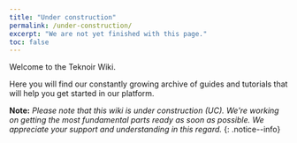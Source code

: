 ```yaml
---
title: "Under construction"
permalink: /under-construction/
excerpt: "We are not yet finished with this page."
toc: false
---
```


Welcome to the Teknoir Wiki.

Here you will find our constantly growing archive of guides and tutorials that will help you get started in our platform.

**Note:** _Please note that this wiki is under construction (UC). We're working on getting the most fundamental parts ready as soon as possible. We appreciate your support and understanding in this regard._
{: .notice--info}
